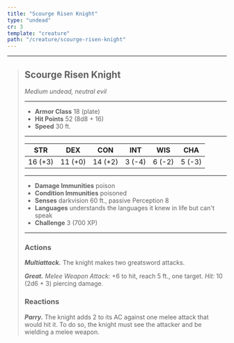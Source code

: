 ```yaml
---
title: "Scourge Risen Knight"
type: "undead"
cr: 3
template: "creature"
path: "/creature/scourge-risen-knight"
---
```


___
>
> ## Scourge Risen Knight
>*Medium undead, neutral evil*
> ___
>
> - **Armor Class** 18 (plate)
> - **Hit Points** 52 (8d8 + 16)
> - **Speed** 30 ft.
>___
>
>|STR|DEX|CON|INT|WIS|CHA|
>|:---:|:---:|:---:|:---:|:---:|:---:|
>|16 (+3)|11 (+0)|14 (+2)|3 (-4)|6 (-2)|5 (-3)|
>___
>
> - **Damage Immunities** poison
> - **Condition Immunities** poisoned
> - **Senses** darkvision 60 ft., passive Perception 8
> - **Languages** understands the languages it knew in life but can't speak
> - **Challenge** 3 (700 XP)
> ___
>
>
> ### Actions
> ***Multiattack.*** The knight makes two greatsword attacks.
>
> ***Great.*** *Melee Weapon Attack:* +6 to hit, reach 5 ft., one target. *Hit:* 10 (2d6 + 3) piercing damage.
>
> ### Reactions
> ***Parry.*** The knight adds 2 to its AC against one melee attack that would hit it. To do so, the knight must see the attacker and be wielding a melee weapon.
